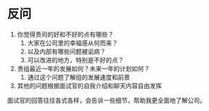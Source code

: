 







# 反问

1. 你觉得贵司的好和不好的点有哪些？
   1. 大家在公司里的幸福感从何而来？
   2. 以及内部有哪些问题被诟病？
   3. 可以改进的地方，特别是不好的点？
2. 贵组最近一年的发展如何？未来一年的计划如何？ 
   1. 通过这个问题了解组的发展速度和前景
3. 其他的问题根据面试官的自我介绍和聊天内容自由发挥

面试官的回答往往各式各样，会告诉一些细节，帮助我更全面地了解公司。

